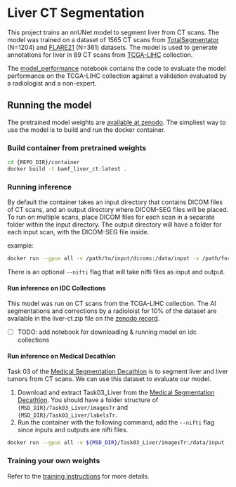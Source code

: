 # Liver CT Segmentation

This project trains an nnUNet model to segment liver from CT scans. The model was trained on a dataset of 1565 CT scans from [TotalSegmentator](https://github.com/wasserth/TotalSegmentator/) (N=1204) and [FLARE21](https://flare.grand-challenge.org/) (N=361) datasets. The model is used to generate annotations for liver in 89 CT scans from [TCGA-LIHC](https://wiki.cancerimagingarchive.net/pages/viewpage.action?pageId=6885436) collection.

The [model_performance](model_performance.ipynb) notebook contains the code to evaluate the model performance on the TCGA-LIHC collection against a validation evaluated by a radiologist and a non-expert.

## Running the model

The pretrained model weights are [available at zenodo](https://doi.org/10.5281/zenodo.8270230). The simpliest way to use the model is to build and run the docker container.

### Build container from pretrained weights

```bash
cd {REPO_DIR}/container
docker build -t bamf_liver_ct:latest .
```

### Running inference

By default the container takes an input directory that contains DICOM files of CT scans, and an output directory where DICOM-SEG files will be placed. To run on multiple scans, place DICOM files for each scan in a separate folder within the input directory. The output directory will have a folder for each input scan, with the DICOM-SEG file inside.

example:

```bash
docker run --gpus all -v /path/to/input/dicoms:/data/input -v /path/for/output/dicoms:/data/output bamf_liver_ct:latest
```

There is an optional `--nifti` flag that will take nifti files as input and output.

#### Run inference on IDC Collections
This model was run on CT scans from the TCGA-LIHC collection. The AI segmentations and corrections by a radioloist for 10% of the dataset are available in the liver-ct.zip file on the [zenodo record](https://doi.org/10.5281/zenodo.8345959).

- [ ] TODO: add notebook for downloading & running model on idc collections

#### Run inference on Medical Decathlon

Task 03 of the [Medical Segmentation Decathlon](http://medicaldecathlon.com/) is to segment liver and liver tumors from CT scans. We can use this dataset to evaluate our model.

1. Download and extract Task03_Liver from the [Medical Segmentation Decathlon](http://medicaldecathlon.com/). You should have a folder structure of `{MSD_DIR}/Task03_Liver/imagesTr` and `{MSD_DIR}/Task03_Liver/labelsTr`.
2. Run the container with the following command, add the `--nifti` flag since inputs and outputs are nifti files.

```bash
docker run --gpus all -v ${MSD_DIR}/Task03_Liver/imagesTr:/data/input -v ${MSD_DIR}/Task03_Liver/predTr:/data/output bamf_liver_ct:latest --nifti
```

### Training your own weights

Refer to the [training instructions](training.md) for more details.
